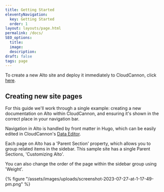 ```yaml
---
title: Getting Started
eleventyNavigation:
  key: Getting Started
  order: 1
layout: layouts/page.html
permalink: /docs/
SEO_options:
  title:
  image:
  description:
draft: false
tags: page
---
```

To create a new Alto site and deploy it immediately to CloudCannon, click <a target="_blank" rel="noopener" href="https://app.cloudcannon.com/register#sites/connect/github/CloudCannon/alto-hugo-template">here</a>.

## Creating new site pages

For this guide we'll work through a single example: creating a new documentation on Alto within CloudCannon, and ensuring it's shown in the correct place in your navigation bar.

Navigation in Alto is handled by front matter in Hugo, which can be easily edited in CloudCannon's <a target="_blank" rel="noopener" href="https://cloudcannon.com/documentation/articles/introducing-the-data-editor/">Data Editor</a>.

Each page on Alto has a 'Parent Section' property, which allows you to group related items in the sidebar. This sample site has a single Parent Sections, 'Customizing Alto'.

You can also change the order of the page within the sidebar group using 'Weight'.

{% figure "/assets/images/uploads/screenshot-2023-07-27-at-1-17-49-pm.png" %}

